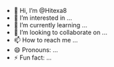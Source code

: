 - 👋 Hi, I’m @Hitexa8
- 👀 I’m interested in ...
- 🌱 I’m currently learning ...
- 💞️ I’m looking to collaborate on ...
- 📫 How to reach me ...
- 😄 Pronouns: ...
- ⚡ Fun fact: ...

<!---
Hitexa is a ✨ special ✨person because its Dhrumil at other side (this person) appears inside your heart❣️
--->
